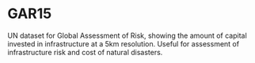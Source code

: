 # GAR15

UN dataset for Global Assessment of Risk, showing the amount of capital invested in infrastructure at a 5km resolution. Useful for assessment of infrastructure risk and cost of natural disasters.


